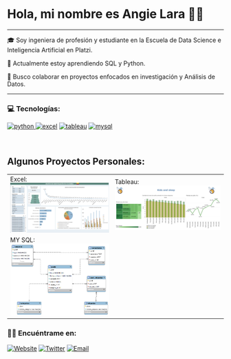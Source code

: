 <h1> Hola, mi nombre es Angie Lara 👩‍💻 </h1> 


---

🎓 Soy ingeniera de profesión y estudiante en la Escuela de Data Science e Inteligencia Artificial en Platzi.
 
🌱 Actualmente estoy aprendiendo SQL y Python.
 
👯 Busco colaborar en proyectos enfocados en investigación y Análisis de Datos.

----

<h3> 💻 Tecnologías: </h3>

<p align="left">
<a href="https://github.com/angielaraf/Analisis-de-los-mejores-libros-de-Amazon"><img src="https://img.shields.io/badge/python-FFFF00.svg?style=for-the-badge&logo=python&logoColor=0768a8&labelColor=ffffff" alt="python">
</a>
<a href="https://angielara.com/category/excel/"><img src="https://img.shields.io/badge/excel-darkgreen.svg?style=for-the-badge&logo=microsoft%20excel&logoColor=darkgreen&labelColor=ffffff" alt="excel"></a>
</a> 
<a href="https://angielara.com/category/tableau/"><img src="https://img.shields.io/badge/tableau-FF6F00.svg?style=for-the-badge&logo=tableau&logoColor=FF6F00&labelColor=ffffff" alt="tableau"></a>
<a href="https://angielara.com/category/mysql/"><img src="https://img.shields.io/badge/mysql-3aabe8.svg?style=for-the-badge&logo=mysql&logoColor=3aabe8&labelColor=ffffff" alt="mysql"></a>

</p><br
        
---
## Algunos Proyectos Personales:

<table style="width:100%">
<tr>
<td>
Excel:
<a href="https://angielara.com/analisis-de-grupos-de-investigacion-en-scienti-colombia/">
<img src="https://github.com/angielaraf/Analisis-de-grupos-de-investigacion-reconocidos-en-SCienTI-Colombia/blob/main/images/Dashboard.PNG">
</a>
</td>
<td>
Tableau:
<a href="https://public.tableau.com/app/profile/angielara/viz/Kidsandsleep/Dashboard1">
<img src="https://github.com/angielaraf/angielaraf/blob/main/Images/Kids_and_Sleep.png">
</a>
</td>
</a>
<tr>
<td>
MY SQL:
 <a href="https://angielara.com/base-de-datos-platziblog/">
<img src="https://github.com/angielaraf/BD_Platziblog/blob/main/Images/DiagramaEntidad-Relacion.png">
</a>
</td>
</tr>
</table>

<h3> 🤝🏻 Encuéntrame en: </h3>

<p align="left">
<a href="https://angielara.com" target="_blank"><img alt="Website" src="https://img.shields.io/badge/Website-www.angielara.com-purple?style=flat&logo=google-chrome"></a>
<a href="https://twitter.com/angielara_f/" target="_blank"><img alt="Twitter" src="https://img.shields.io/badge/Twitter-@angielara_f-blue?style=flat&logo=twitter"></a>
<a href="mailto:angielara.f@gmsn.com"><img alt="Email" src="https://img.shields.io/badge/Email-angielara.f@msn.com-red?style=flat&logo=gmail"></a>
</p>

